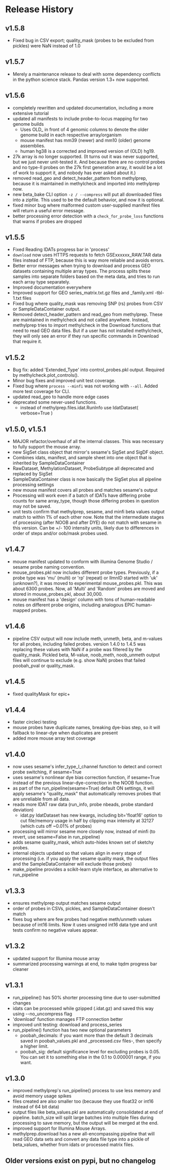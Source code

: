 # Release History

## v1.5.8
- Fixed bug in CSV export; quality_mask (probes to be excluded from pickles) were NaN instead of 1.0

## v1.5.7
- Merely a maintenance release to deal with some dependency conflicts in the python science stack.
    Pandas version 1.3+ now supported.

## v1.5.6
- completely rewritten and updated documentation, including a more extensive tutorial
- updated all manifests to include probe-to-locus mapping for two genome builds
  - Uses OLD_ in front of 4 genomic columns to denote the older genome build in each respective array/organism
  - mouse manifest has mm39 (newer) and mm10 (older) genome assemblies.
  - human hg38 is a corrected and improved version of (OLD) hg19.
- 27k array is no longer supported. (It turns out it was never supported, but we just never unit-tested it. And
    because there are no control probes and no type-II probes on the 27k first generation array, it would be a lot
    of work to support it, and nobody has ever asked about it.)
- removed read_geo and detect_header_pattern from methylprep, because it is maintained in methylcheck and imported
    into methylprep now.
- new beta_bake CLI option `-z / --compress` will put all downloaded files into a zipfile. This used to be the default
    behavior, and now it is optional.
- fixed minor bug where malformed custom user-supplied manifest files will return a useful error message.
- better processing error detection with a `check_for_probe_loss` functions that warns if probes are dropped

## v1.5.5
- Fixed Reading IDATs progress bar in 'process'
- `download` now uses HTTPS requests to fetch GSExxxxxx_RAW.TAR data files instead of FTP, because this is way more reliable and avoids errors.
- Better error messages when trying to download and process GEO datasets containing multiple array types. The process splits these samples into separate folders based on the meta data, and tries to run each array type separately.
- Improved documentation everywhere
- Improved support for GEO series_matrix.txt.gz files and _family.xml -tbl-1.txt files
- Fixed bug where quality_mask was removing SNP (rs) probes from CSV or SampleDataContainer output.
- Removed detect_header_pattern and read_geo from methylprep. These are maintained in methylcheck and
  not called anywhere. Instead, methylprep tries to import methylcheck in the Download functions that need
  to read GEO data files. But if a user has not installed methylcheck, they will only see an error if they
  run specific commands in Download that require it.

## v1.5.2
- Bug fix: added 'Extended_Type' into control_probes.pkl output. Required by methylcheck.plot_controls().
- Minor bug fixes and improved unit test coverage.
- Fixed bug where `process --minfi` was not working with `--all`. Added more test coverage for CLI.
- updated read_geo to handle more edge cases
- deprecated some never-used functions.
  - instead of methylprep.files.idat.RunInfo use IdatDataset( verbose=True )


## v1.5.0, v1.5.1
- MAJOR refactor/overhaul of all the internal classes. This was necessary to fully support the mouse array.
- new SigSet class object that mirror's sesame's SigSet and SigDF object.
- Combines idats, manifest, and sample sheet into one object that is inherited by SampleDataContainer
- RawDataset, MethylationDataset, ProbeSubtype all deprecated and replaced by SigSet
- SampleDataContainer class is now basically the SigSet plus all pipeline processing settings
- new mouse manifest covers all probes and matches sesame's output
- Processing will work even if a batch of IDATs have differing probe counts for same array_type, though those
differing probes in question may not be saved.
- unit tests confirm that methylprep, sesame, and minfi beta values output match to within 1% of each other now. Note that the intermediate stages of processing (after NOOB and after DYE) do not match
with sesame in this version. Can be +/- 100 intensity units, likely due to differences in order of
steps and/or oob/mask probes used.

## v1.4.7
- mouse manifest updated to conform with illumina Genome Studio / sesame probe naming convention.
- mouse_probes.pkl now includes different probe types. Previously, if a probe type was 'mu' (multi)
or 'rp' (repeat) or IlmnID started with 'uk' (unknown?), it was moved to experimental mouse_probes.pkl.
This was about 6300 probes.
Now, all 'Multi' and 'Random' probes are moved and stored in mouse_probes.pkl, about 30,000.
- mouse manifest has a 'design' column with tons of human-readable notes on different probe origins,
including analogous EPIC human-mapped probes.

## v1.4.6
- pipeline CSV output will now include meth, unmeth, beta, and m-values for all probes, including failed probes.
    version 1.4.0 to 1.4.5 was replacing these values with NaN if a probe was filtered by the quality_mask.
    Pickled beta, M-value, noob_meth, noob_unmeth output files will continue to exclude (e.g. show NaN) probes that failed poobah_pval or quality_mask.

## v1.4.5
- fixed qualityMask for epic+

## v1.4.4
- faster circleci testing
- mouse probes have duplicate names, breaking dye-bias step, so it will fallback to linear-dye when duplicates are present
- added more mouse array test coverage

## v1.4.0
- now uses sesame's infer_type_I_channel function to detect and correct probe switching, if sesame=True
- uses sesame's nonlinear dye bias correction function, if sesame=True
    instead of the previous linear-dye-correction in the NOOB function.
- as part of the run_pipeline(sesame=True) default ON settings, it will apply sesame's "quality_mask"
    that automatically removes probes that are unreliable from all data.
- reads more IDAT raw data (run_info, probe nbeads, probe standard deviation)
  - idat.py IdatDataset has new kwargs, including bit='float16' option to cut file/memory usage in half
    by clipping max intensity at 32127 (which cuts off ~0.01% of probes)
- processing will mirror sesame more closely now, instead of minfi (to revert, use sesame=False in run_pipeline)
- adds sesame quality_mask, which auto-hides known set of sketchy probes.
- internal objects updated so that values align in every stage of processing
    (i.e. if you apply the sesame quality mask, the output files and the SampleDataContainer will exclude those probes)
- make_pipeline provides a scikit-learn style interface, as alternative to run_pipeline

## v1.3.3
- ensures methylprep output matches sesame output
- order of probes in CSVs, pickles, and SampleDataContainer doesn't match
- fixes bug where are few probes had negative meth/unmeth values because of int16 limits.
    Now it uses unsigned int16 data type and unit tests confirm no negative values appear.

## v1.3.2
- updated support for Illumina mouse array
- summarized processing warnings at end, to make tqdm progress bar cleaner

## v1.3.1
- run_pipeline() has 50% shorter processing time due to user-submitted changes
- idats can be processed while gzipped (.idat.gz) and saved this way using --no_uncompress flag
- 'download' function manages FTP connection better
- improved unit testing: download and process_series
- run_pipeline() function has two new optional parameters
  - poobah_decimals: if you want more than the default 3 decimals saved in poobah_values.pkl and _processed.csv files-, then specify a higher limit.
  - poobah_sig: default significance level for excluding probes is 0.05. You can set it to something
    else in the 0.1 to 0.000001 range, if you want.

## v1.3.0
- improved methylprep's run_pipeline() process to use less memory and avoid memory usage spikes
- files created are also smaller too (because they use float32 or int16 instead of 64 bit data)
- output files like beta_values.pkl are automatically consolidated at end of pipeline.
    batch_size will split large batches into multiple files during processing to save memory,
    but the output will be merged at the end.
- improved support for Illumina Mouse Arrays.
- methylprep.download has a new all-encompassing pipeline that will read GEO data sets and convert
    any data file type into a pickle of beta_values, whether from idats or processed matrix files.

## Older versions exist on pypi, but no changelog
